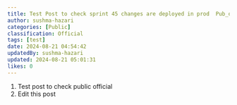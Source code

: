 ```yaml
---
title: Test Post to check sprint 45 changes are deployed in prod  Pub_official
author: sushma-hazari
categories: [Public]
classification: Official
tags: [test]
date: 2024-08-21 04:54:42 
updatedBy: sushma-hazari
updated: 2024-08-21 05:01:31 
likes: 0
---
```


1. Test post to check public official
2. Edit this post